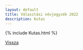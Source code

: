 ```yaml
---
layout: default
title: Választási névjegyzék 2022
description: Kutas
---
```


{% include Kutas.html %}

[Vissza](./)